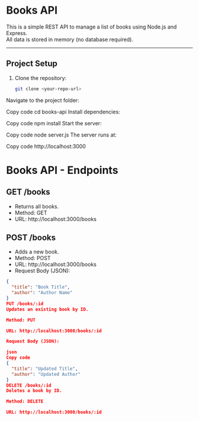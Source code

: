 # Books API

This is a simple REST API to manage a list of books using Node.js and Express.  
All data is stored in memory (no database required).

---

## Project Setup

1. Clone the repository:  
   ```bash
   git clone <your-repo-url>
Navigate to the project folder:

Copy code
cd books-api
Install dependencies:

Copy code
npm install
Start the server:

Copy code
node server.js
The server runs at:

Copy code
http://localhost:3000

# Books API - Endpoints

## GET /books
- Returns all books.
- Method: GET
- URL: http://localhost:3000/books

## POST /books
- Adds a new book.
- Method: POST
- URL: http://localhost:3000/books
- Request Body (JSON):
```json
{
  "title": "Book Title",
  "author": "Author Name"
}
PUT /books/:id
Updates an existing book by ID.

Method: PUT

URL: http://localhost:3000/books/:id

Request Body (JSON):

json
Copy code
{
  "title": "Updated Title",
  "author": "Updated Author"
}
DELETE /books/:id
Deletes a book by ID.

Method: DELETE

URL: http://localhost:3000/books/:id
